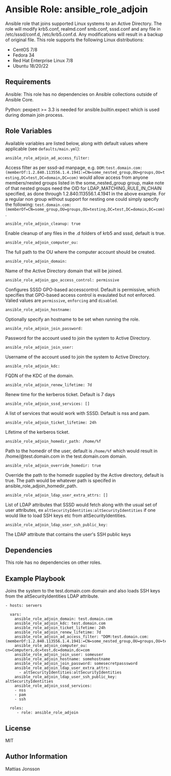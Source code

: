 Ansible Role: ansible_role_adjoin
=========

Ansible role that joins supported Linux systems to an Active Directory. The role will modify krb5.conf, realmd.conf smb.conf, sssd.conf and any file in /etc/sssd/conf.d, /etc/krb5.conf.d. Any modifications will result in a backup of original file.
This role supports the following Linux distributions:

<ul>
<li>CentOS 7/8
<li>Fedora 34
<li>Red Hat Enterprise Linux 7/8
<li>Ubuntu 18/20/22
</ul>

Requirements
------------

Ansible:
This role has no dependencies on Ansible collections outside of Ansible Core.

Python:
pexpect >= 3.3 is needed for ansible.builtin.expect which is used during domain join process.


Role Variables
--------------

Available variables are listed below, along with default values where applicable (see `defaults/main.yml`):

    ansible_role_adjoin_ad_access_filter:

Access filter as per sssd-ad manpage, e.g. `DOM:test.domain.com:(memberOf:1.2.840.113556.1.4.1941:=CN=some_nested_group,OU=groups,OU=testing,DC=test,DC=domain,DC=com)` would allow access from anyone members/nested groups listed in the some_nested_group group, make note of that nested groups need the OID for LDAP_MATCHING_RULE_IN_CHAIN specified, as done through 1.2.840.113556.1.4.1941 in the above example. For a regular non group without support for nesting one could simply specify the following: `test.domain.com:(memberOf=CN=some_group,OU=groups,OU=testing,DC=test,DC=domain,DC=com)`.


    ansible_role_adjoin_cleanup: true

Enable cleanup of any files in the .d folders of krb5 and sssd, default is true.

    ansible_role_adjoin_computer_ou:

The full path to the OU where the computer account should be created.

    ansible_role_adjoin_domain:

Name of the Active Directory domain that will be joined.

    ansible_role_adjoin_gpo_access_control: permissive

Configures SSSD GPO-based accesscontrol. Default is permissive, which specifies that GPO-based access control is evaulated but not enforced. Valied values are `permissive`, `enforcing` and `disabled`.

    ansible_role_adjoin_hostname:

Optionally specify an hostname to be set when running the role.

    ansible_role_adjoin_join_password:

Password for the account used to join the system to Active Directory.

    ansible_role_adjoin_join_user:

Username of the account used to join the system to Active Directory.

    ansible_role_adjoin_kdc:

FQDN of the KDC of the domain.

    ansible_role_adjoin_renew_lifetime: 7d

Renew time for the kerberos ticket. Default is 7 days

    ansible_role_adjoin_sssd_services: []

A list of services that would work with SSSD. Default is nss and pam.

    ansible_role_adjoin_ticket_lifetime: 24h

Lifetime of the kerberos ticket.

    ansible_role_adjoin_homedir_path: /home/%f

Path to the homedir of the user, default is `/home/%f` which would result in /home/<username>@test.domain.com in the test.domain.com domain.

    ansible_role_adjoin_override_homedir: true

Override the path to the homedir supplied by the Active directory, default is true. The path would be whatever path is specifed in ansible_role_adjoin_homedir_path.

    ansible_role_adjoin_ldap_user_extra_attrs: []

List of LDAP attributes that SSSD would fetch along with the usual set of user attributes, ex `altSecurityIdentities:altSecurityIdentities` if one would like to load SSH keys etc from altSecurityIdentities.

    ansible_role_adjoin_ldap_user_ssh_public_key:

The LDAP attribute that contains the user's SSH public keys

Dependencies
------------

This role has no dependencies on other roles.


Example Playbook
----------------

Joins the system to the test.domain.com domain and also loads SSH keys from the altSecurityIdentities LDAP attribute.

    - hosts: servers

      vars:
        ansible_role_adjoin_domain: test.domain.com
        ansible_role_adjoin_kdc: test.domain.com
        ansible_role_adjoin_ticket_lifetime: 24h
        ansible_role_adjoin_renew_lifetime: 7d
        ansible_role_adjoin_ad_access_filter: "DOM:test.domain.com:(memberOf:1.2.840.113556.1.4.1941:=CN=some_nested_group,OU=groups,OU=testing,DC=test,DC=domain,DC=com)"
        ansible_role_adjoin_computer_ou: cn=Computers,dc=test,dc=domain,dc=com
        ansible_role_adjoin_join_user: someuser
        ansible_role_adjoin_hostname: somehostname
        ansible_role_adjoin_join_password: somesecretpasssword
        ansible_role_adjoin_ldap_user_extra_attrs:
          - altSecurityIdentities:altSecurityIdentities
        ansible_role_adjoin_ldap_user_ssh_public_key: altSecurityIdentities
        ansible_role_adjoin_sssd_services:
        - nss
        - pam
        - ssh

      roles:
         - role: ansible_role_adjoin

License
-------

MIT

Author Information
------------------

Mattias Jonsson
